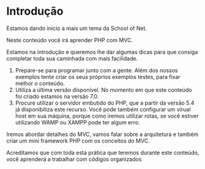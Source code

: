 # Introdução

Estamos dando início a mais um tema da School of Net.

Neste conteúdo você irá aprender PHP com MVC.

Estamos na introdução e queremos lhe dar algumas dicas para que consiga completar toda sua caminhada com mais facilidade.

1. Prepare-se para programar junto com a gente. Além dos nossos exemplos tente criar os seus próprios exemplos testes, para fixar melhor o conteúdo.
2. Utiliza a última versão disponível. No momento em que este conteúdo foi criado estamos na versão 7.0.
3. Procure utilizar o servidor embutido do PHP, que a partir da versão 5.4 já disponibiliza este recurso. Você pode também configurar um virual host em sua máquina, porque como iremos utilizar rotas, se você estiver utilizando WAMP ou XAMPP pode ter algum erro.

Iremos abordar detalhes do MVC, vamos falar sobre a arquitetura e também criar um mini framework PHP com os conceitos do MVC.

Acreditamos que com toda esta prática que teremos durante este conteúdo, você aprenderá a trabalhar com códigos organizados
